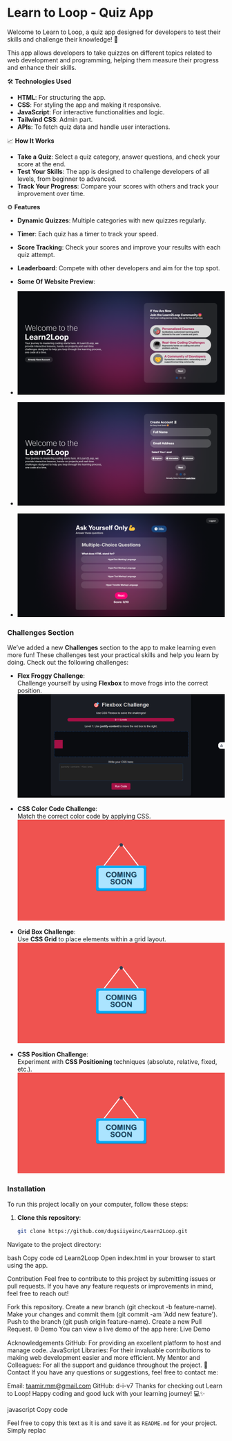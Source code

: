 # Learn to Loop - Quiz App
Welcome to Learn to Loop, a quiz app designed for developers to test their skills and challenge their knowledge! 🚀

This app allows developers to take quizzes on different topics related to web development and programming, helping them measure their progress and enhance their skills.

🛠️ **Technologies Used**  
- **HTML**: For structuring the app.  
- **CSS**: For styling the app and making it responsive.  
- **JavaScript**: For interactive functionalities and logic.  
- **Tailwind CSS**: Admin part.  
- **APIs**: To fetch quiz data and handle user interactions.

📈 **How It Works**  
- **Take a Quiz**: Select a quiz category, answer questions, and check your score at the end.  
- **Test Your Skills**: The app is designed to challenge developers of all levels, from beginner to advanced.  
- **Track Your Progress**: Compare your scores with others and track your improvement over time.

⚙️ **Features**  
- **Dynamic Quizzes**: Multiple categories with new quizzes regularly.  
- **Timer**: Each quiz has a timer to track your speed.  
- **Score Tracking**: Check your scores and improve your results with each quiz attempt.  
- **Leaderboard**: Compete with other developers and aim for the top spot.


- **Some Of Website Preview**:  
-   ![Flex Froggy Challenge](images/wel.png)
 - ![Flex Froggy Challenge](images/account.png)
 - ![Flex Froggy Challenge](images/quiz-read.png)

### Challenges Section
We’ve added a new **Challenges** section to the app to make learning even more fun! These challenges test your practical skills and help you learn by doing. Check out the following challenges:

- **Flex Froggy Challenge**:  
  Challenge yourself by using **Flexbox** to move frogs into the correct position.  
  ![Flex Froggy Challenge](images/flex-read.png)

- **CSS Color Code Challenge**:  
  Match the correct color code by applying CSS.  
  ![CSS Color Code Challenge](images/comingsoon.png)

- **Grid Box Challenge**:  
  Use **CSS Grid** to place elements within a grid layout.  
  ![Grid Box Challenge](images/comingsoon.png)

- **CSS Position Challenge**:  
  Experiment with **CSS Positioning** techniques (absolute, relative, fixed, etc.).  
  ![CSS Position Challenge](images/comingsoon.png)

### Installation
To run this project locally on your computer, follow these steps:

1. **Clone this repository**:
   ```bash
   git clone https://github.com/dugsiiyeinc/Learn2Loop.git
Navigate to the project directory:

bash
Copy code
cd Learn2Loop
Open index.html in your browser to start using the app.

Contribution
Feel free to contribute to this project by submitting issues or pull requests. If you have any feature requests or improvements in mind, feel free to reach out!

Fork this repository.
Create a new branch (git checkout -b feature-name).
Make your changes and commit them (git commit -am 'Add new feature').
Push to the branch (git push origin feature-name).
Create a new Pull Request.
🌐 Demo
You can view a live demo of the app here: Live Demo

Acknowledgements
GitHub: For providing an excellent platform to host and manage code.
JavaScript Libraries: For their invaluable contributions to making web development easier and more efficient.
My Mentor and Colleagues: For all the support and guidance throughout the project.
📧 Contact
If you have any questions or suggestions, feel free to contact me:

Email: taamir.mm@gmail.com
GitHub: d-i-v7
Thanks for checking out Learn to Loop! Happy coding and good luck with your learning journey! 💻✨

javascript
Copy code

Feel free to copy this text as it is and save it as `README.md` for your project. Simply replac